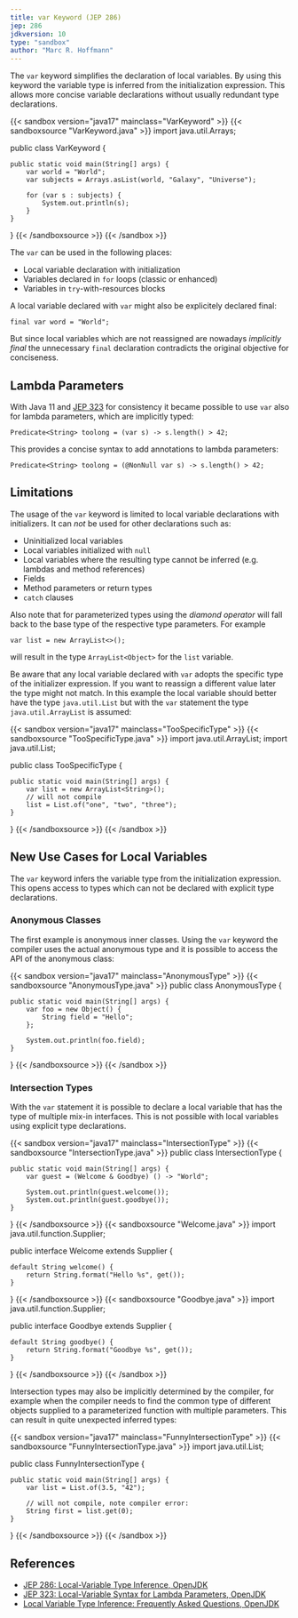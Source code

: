 ```yaml
---
title: var Keyword (JEP 286)
jep: 286
jdkversion: 10
type: "sandbox"
author: "Marc R. Hoffmann"
---
```


The `var` keyword simplifies the declaration of local variables. By using this
keyword the variable type is inferred from the initialization expression. This
allows more concise variable declarations without usually redundant type
declarations.

{{< sandbox version="java17" mainclass="VarKeyword" >}}
{{< sandboxsource "VarKeyword.java" >}}
import java.util.Arrays;

public class VarKeyword {

    public static void main(String[] args) {
        var world = "World";
        var subjects = Arrays.asList(world, "Galaxy", "Universe");
        
        for (var s : subjects) {
            System.out.println(s);
        }
    }

}
{{< /sandboxsource >}}
{{< /sandbox >}}

The `var` can be used in the following places:

* Local variable declaration with initialization
* Variables declared in `for` loops (classic or enhanced)
* Variables in `try`-with-resources blocks

A local variable declared with `var` might also be explicitely declared final:

    final var word = "World";

But since local variables which are not reassigned are nowadays *implicitly final*
the unnecessary `final` declaration contradicts the original objective for
conciseness. 


## Lambda Parameters

With Java 11 and [JEP 323](https://openjdk.java.net/jeps/323) for consistency it
became possible to use `var` also for lambda parameters, which are implicitly typed:

    Predicate<String> toolong = (var s) -> s.length() > 42;
 
This provides a concise syntax to add annotations to lambda parameters:
  
    Predicate<String> toolong = (@NonNull var s) -> s.length() > 42;
 

## Limitations

The usage of the `var` keyword is limited to local variable declarations with
initializers. It can *not* be used for other declarations such as:

* Uninitialized local variables
* Local variables initialized with `null`
* Local variables where the resulting type cannot be inferred (e.g. lambdas and method references)
* Fields
* Method parameters or return types
* `catch` clauses

Also note that for parameterized types using the *diamond operator* will fall
back to the base type of the respective type parameters. For example

    var list = new ArrayList<>();
    
will result in the type `ArrayList<Object>` for the `list` variable.

Be aware that any local variable declared with `var` adopts the specific type of
the initializer expression. If you want to reassign a different value later the
type might not match. In this example the local variable should better have the
type `java.util.List` but with the `var` statement the type `java.util.ArrayList` is
assumed:

{{< sandbox version="java17" mainclass="TooSpecificType" >}}
{{< sandboxsource "TooSpecificType.java" >}}
import java.util.ArrayList;
import java.util.List;

public class TooSpecificType {

    public static void main(String[] args) {
        var list = new ArrayList<String>();
        // will not compile
        list = List.of("one", "two", "three");
    }

}
{{< /sandboxsource >}}
{{< /sandbox >}}

## New Use Cases for Local Variables

The `var` keyword infers the variable type from the initialization expression.
This opens access to types which can not be declared with explicit type
declarations.

### Anonymous Classes

The first example is anonymous inner classes. Using the `var` keyword the
compiler uses the actual anonymous type and it is possible to access the API
of the anonymous class:

{{< sandbox version="java17" mainclass="AnonymousType" >}}
{{< sandboxsource "AnonymousType.java" >}}
public class AnonymousType {

    public static void main(String[] args) {
        var foo = new Object() {
            String field = "Hello";
        };

        System.out.println(foo.field);
    }

}
{{< /sandboxsource >}}
{{< /sandbox >}}

### Intersection Types

With the `var` statement it is possible to declare a local variable that has the
type of multiple mix-in interfaces. This is not possible with local variables
using explicit type declarations.

{{< sandbox version="java17" mainclass="IntersectionType" >}}
{{< sandboxsource "IntersectionType.java" >}}
public class IntersectionType {

    public static void main(String[] args) {
        var guest = (Welcome & Goodbye) () -> "World";

        System.out.println(guest.welcome());
        System.out.println(guest.goodbye());
    }

}
{{< /sandboxsource >}}
{{< sandboxsource "Welcome.java" >}}
import java.util.function.Supplier;

public interface Welcome extends Supplier<String> {

    default String welcome() {
        return String.format("Hello %s", get());
    }

}
{{< /sandboxsource >}}
{{< sandboxsource "Goodbye.java" >}}
import java.util.function.Supplier;

public interface Goodbye extends Supplier<String> {

    default String goodbye() {
        return String.format("Goodbye %s", get());
    }

}
{{< /sandboxsource >}}
{{< /sandbox >}}

Intersection types may also be implicitly determined by the compiler, for
example when the compiler needs to find the common type of different objects
supplied to a parameterized function with multiple parameters. This can result
in quite unexpected inferred types:

{{< sandbox version="java17" mainclass="FunnyIntersectionType" >}}
{{< sandboxsource "FunnyIntersectionType.java" >}}
import java.util.List;

public class FunnyIntersectionType {

    public static void main(String[] args) {
        var list = List.of(3.5, "42");

        // will not compile, note compiler error:
        String first = list.get(0);
    }

}
{{< /sandboxsource >}}
{{< /sandbox >}}

## References

* [JEP 286: Local-Variable Type Inference, OpenJDK](http://openjdk.java.net/jeps/286)
* [JEP 323: Local-Variable Syntax for Lambda Parameters, OpenJDK](http://openjdk.java.net/jeps/323)
* [Local Variable Type Inference: Frequently Asked Questions, OpenJDK](https://openjdk.java.net/projects/amber/LVTIFAQ.html)
